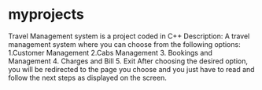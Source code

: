 # myprojects
Travel Management system is a project coded in C++
Description: A travel management system where you can choose from the following options:
1.Customer Management
2.Cabs Management
3. Bookings and Management
4. Charges and Bill
5. Exit
After choosing the desired option, you will be redirected to the page you choose and you just have to read and follow the next steps as displayed on the screen.




























